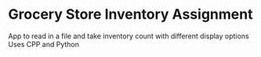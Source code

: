 # Grocery Store Inventory Assignment 
App to read in a file and take inventory count with different display options
Uses CPP and Python
